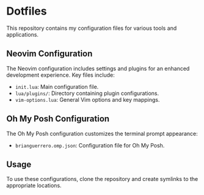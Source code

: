 # Dotfiles

This repository contains my configuration files for various tools and applications.

## Neovim Configuration

The Neovim configuration includes settings and plugins for an enhanced development experience. Key files include:

- `init.lua`: Main configuration file.
- `lua/plugins/`: Directory containing plugin configurations.
- `vim-options.lua`: General Vim options and key mappings.

## Oh My Posh Configuration

The Oh My Posh configuration customizes the terminal prompt appearance:

- `brianguerrero.omp.json`: Configuration file for Oh My Posh.

## Usage

To use these configurations, clone the repository and create symlinks to the appropriate locations.